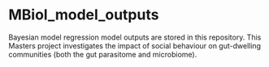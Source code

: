# MBiol_model_outputs
Bayesian model regression model outputs are stored in this repository. This Masters project investigates the impact of social behaviour on gut-dwelling communities (both the gut parasitome and microbiome).
